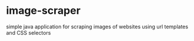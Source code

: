 image-scraper
=============

simple java application for scraping images of websites using url templates and CSS selectors
